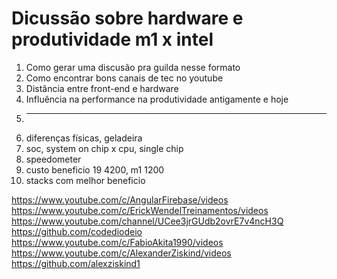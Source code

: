 # Dicussão sobre hardware e produtividade m1 x intel
1. Como gerar uma discusão pra guilda nesse formato
1. Como encontrar bons canais de tec no youtube
1. Distância entre front-end e hardware
1. Influência na performance na produtividade antigamente e hoje
1. ----
1. diferenças físicas, geladeira
1. soc, system on chip x cpu, single chip
1. speedometer
1. custo beneficio 19 4200, m1 1200
1. stacks com melhor beneficio


https://www.youtube.com/c/AngularFirebase/videos
https://www.youtube.com/c/ErickWendelTreinamentos/videos
https://www.youtube.com/channel/UCee3jrGUdb2ovrE7v4ncH3Q 
https://github.com/codediodeio
https://www.youtube.com/c/FabioAkita1990/videos
https://www.youtube.com/c/AlexanderZiskind/videos
https://github.com/alexziskind1
